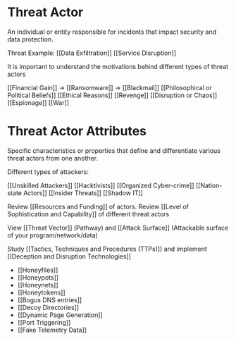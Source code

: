 # Threat Actor

An individual or entity responsible for incidents that impact security and data protection.

Threat Example:
[[Data Exfiltration]]
[[Service Disruption]]

It is important to understand the motivations behind different types of threat actors

[[Financial Gain]] -> [[Ransomware]] -> [[Blackmail]]
[[Philosophical or Political Beliefs]]
[[Ethical Reasons]]
[[Revenge]]
[[Disruption or Chaos]]
[[Espionage]]
[[War]]

# Threat Actor Attributes

Specific characteristics or properties that define and differentiate various threat actors from one another.

Different types of attackers:

[[Unskilled Attackers]]
[[Hacktivists]]
[[Organized Cyber-crime]]
[[Nation-state Actors]]
[[Insider Threats]]
[[Shadow IT]]

Review [[Resources and Funding]] of actors.
Review [[Level of Sophistication and Capability]] of different threat actors

View [[Threat Vector]] (Pathway) and [[Attack Surface]] (Attackable surface of your program/network/data)

Study [[Tactics, Techniques and Procedures (TTPs)]] and implement 
[[Deception and Disruption Technologies]]
- [[Honeyfiles]]
- [[Honeypots]]
- [[Honeynets]]
- [[Honeytokens]]
- [[Bogus DNS entries]]
- [[Decoy Directories]]
- [[Dynamic Page Generation]]
- [[Port Triggering]]
- [[Fake Telemetry Data]]